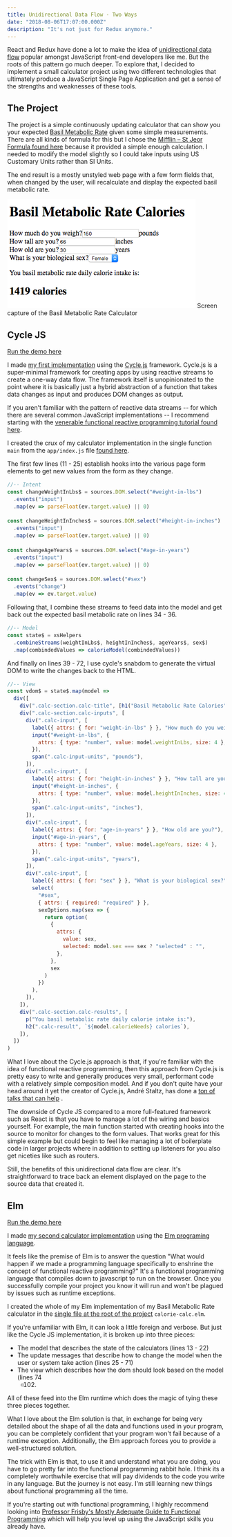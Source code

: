 ```yaml
---
title: Unidirectional Data Flow - Two Ways
date: "2018-08-06T17:07:00.000Z"
description: "It's not just for Redux anymore."
---
```


React and Redux have done a lot to make the idea of [unidirectional data flow](https://redux.js.org/basics/dataflow) popular amongst JavaScript front-end
developers like me. But the roots of this pattern go much deeper. To explore
that, I decided to implement a small calculator project using two different
technologies that ultimately produce a JavaScript Single Page Application and
get a sense of the strengths and weaknesses of these tools.

## The Project

The project is a simple continuously updating calculator that can show you your
expected [Basil Metabolic Rate](https://en.wikipedia.org/wiki/Basal_metabolic_rate) given some simple
measurements. There are all kinds of formula for this but I chose the [Mifflin –
St Jeor Formula found here](https://www.freedieting.com/calorie-needs) because
it provided a simple enough calculation. I needed to modify the model slightly
so I could take inputs using US Customary Units rather than SI Units.

The end result is a mostly unstyled web page with a few form fields that, when
changed by the user, will recalculate and display the expected basil metabolic
rate.

![Screen capture of the Basil Metabolic Rate Calculator](./Screenshot-2018-08-06-15-45-29.png)
Screen capture of the Basil Metabolic Rate Calculator

## Cycle JS

[Run the demo here](https://onetruebob.github.io/metabolic-calculators/cycle.html)

I made [my first implementation](https://github.com/onetruebob/calorie-count-cycle) using the [Cycle.js](https://cycle.js.org/) framework. Cycle.js is
a super-minimal framework for creating apps by using reactive streams to create
a one-way data flow. The framework itself is unopinionated to the point where it
is basically just a hybrid abstraction of a function that takes data changes as
input and produces DOM changes as output.

If you aren't familiar with the pattern of reactive data streams -- for which
there are several common JavaScript implementations -- I recommend starting with
the [venerable functional reactive programming tutorial found here](http://reactivex.io/learnrx/).

I created the crux of my calculator implementation in the single function `main`
from the `app/index.js` file [found here](https://github.com/onetruebob/calorie-count-cycle/blob/master/app/index.js).

The first few lines (11 - 25) establish hooks into the various page form
elements to get new values from the form as they change.

```javascript
//-- Intent
const changeWeightInLbs$ = sources.DOM.select("#weight-in-lbs")
  .events("input")
  .map(ev => parseFloat(ev.target.value) || 0)

const changeHeightInInches$ = sources.DOM.select("#height-in-inches")
  .events("input")
  .map(ev => parseFloat(ev.target.value) || 0)

const changeAgeYears$ = sources.DOM.select("#age-in-years")
  .events("input")
  .map(ev => parseFloat(ev.target.value) || 0)

const changeSex$ = sources.DOM.select("#sex")
  .events("change")
  .map(ev => ev.target.value)
```

Following that, I combine these streams to feed data into the model and get back
out the expected basil metabolic rate on lines 34 - 36.

```javascript
//-- Model
const state$ = xsHelpers
  .combineStreams(weightInLbs$, heightInInches$, ageYears$, sex$)
  .map(combindedValues => calorieModel(combindedValues))
```

And finally on lines 39 - 72, I use cycle's snabdom to generate the virtual DOM
to write the changes back to the HTML.

```javascript
//-- View
const vdom$ = state$.map(model =>
  div([
    div(".calc-section.calc-title", [h1("Basil Metabolic Rate Calories")]),
    div(".calc-section.calc-inputs", [
      div(".calc-input", [
        label({ attrs: { for: "weight-in-lbs" } }, "How much do you weigh?"),
        input("#weight-in-lbs", {
          attrs: { type: "number", value: model.weightInLbs, size: 4 },
        }),
        span(".calc-input-units", "pounds"),
      ]),
      div(".calc-input", [
        label({ attrs: { for: "height-in-inches" } }, "How tall are you?"),
        input("#height-in-inches", {
          attrs: { type: "number", value: model.heightInInches, size: 4 },
        }),
        span(".calc-input-units", "inches"),
      ]),
      div(".calc-input", [
        label({ attrs: { for: "age-in-years" } }, "How old are you?"),
        input("#age-in-years", {
          attrs: { type: "number", value: model.ageYears, size: 4 },
        }),
        span(".calc-input-units", "years"),
      ]),
      div(".calc-input", [
        label({ attrs: { for: "sex" } }, "What is your biological sex?"),
        select(
          "#sex",
          { attrs: { required: "required" } },
          sexOptions.map(sex => {
            return option(
              {
                attrs: {
                  value: sex,
                  selected: model.sex === sex ? "selected" : "",
                },
              },
              sex
            )
          })
        ),
      ]),
    ]),
    div(".calc-section.calc-results", [
      p("You basil metabolic rate daily calorie intake is:"),
      h2(".calc-result", `${model.calorieNeeds} calories`),
    ]),
  ])
)
```

What I love about the Cycle.js approach is that, if you're familiar with the
idea of functional reactive programming, then this approach from Cycle.js is
pretty easy to write and generally produces very small, performant code with a
relatively simple composition model. And if you don't quite have your head
around it yet the creator of Cycle.js, André Staltz, has done a [ton of talks
that can help](https://www.google.com/search?q=Andr%C3%A9+Staltz+cycle+js+talks&oq=Andr%C3%A9+Staltz+cycle+js+talks&aqs=chrome..69i57.3890j0j7&sourceid=chrome&ie=UTF-8)
.

The downside of Cycle JS compared to a more full-featured framework such as
React is that you have to manage a lot of the wiring and basics yourself. For
example, the main function started with creating hooks into the source to
monitor for changes to the form values. That works great for this simple example
but could begin to feel like managing a lot of boilerplate code in larger
projects where in addition to setting up listeners for you also get niceties
like such as routers.

Still, the benefits of this unidirectional data flow are clear. It's
straightforward to trace back an element displayed on the page to the source
data that created it.

## Elm

[Run the demo here](https://onetruebob.github.io/metabolic-calculators/elm.html)

I made [my second calculator implementation](https://github.com/onetruebob/calorie-count-elm) using the [Elm programing
language](http://elm-lang.org/).

It feels like the premise of Elm is to answer the question "What would happen if
we made a programming language specifically to enshrine the concept of
functional reactive programming?" It's a functional programming language that
compiles down to javascript to run on the browser. Once you successfully compile
your project you know it will run and won't be plagued by issues such as runtime
exceptions.

I created the whole of my Elm implementation of my Basil Metabolic Rate
calculator in the [single file at the root of the project](https://github.com/onetruebob/calorie-count-elm/blob/master/calorie-calc.elm)
`calorie-calc.elm`.

If you're unfamiliar with Elm, it can look a little foreign and verbose. But
just like the Cycle JS implementation, it is broken up into three pieces:

- The model that describes the state of the calculators (lines 13 - 22)
- The update messages that describe how to change the model when the user or
  system take action (lines 25 - 71)
- The view which describes how the dom should look based on the model (lines 74
  - 102)

All of these feed into the Elm runtime which does the magic of tying these three
pieces together.

What I love about the Elm solution is that, in exchange for being very detailed
about the shape of all the data and functions used in your program, you can be
completely confident that your program won't fail because of a runtime
exception. Additionally, the Elm approach forces you to provide a
well-structured solution.

The trick with Elm is that, to use it and understand what you are doing, you
have to go pretty far into the functional programming rabbit hole. I think its a
completely worthwhile exercise that will pay dividends to the code you write in
any language. But the journey is not easy. I'm still learning new things about
functional programming all the time.

If you're starting out with functional programming, I highly recommend looking
into [Professor Frisby's Mostly Adequate Guide to Functional Programming](https://github.com/MostlyAdequate/mostly-adequate-guide) which will help you
level up using the JavaScript skills you already have.
